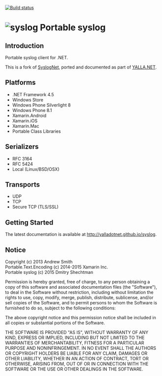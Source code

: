 [![Build status](https://ci.appveyor.com/api/projects/status/2iwx9qgi9w48iibi?svg=true)](https://ci.appveyor.com/project/dmitry-shechtman/syslog)

![syslog](http://yalladotnet.github.io/syslog/icons/Help.png) Portable syslog
===


Introduction
------------

Portable syslog client for .NET.

This is a fork of [SyslogNet](https://github.com/emertechie/SyslogNet), ported and documented as part of [YALLA.NET](http://YallaDotNet.github.io/Yalla).


Platforms
---------

* .NET Framework 4.5
* Windows Store
* Windows Phone Silverlight 8
* Windows Phone 8.1
* Xamarin.Android
* Xamarin.iOS
* Xamarin.Mac
* Portable Class Libraries


Serializers
-----------

* RFC 3164
* RFC 5424
* Local (Linux/BSD/OSX)


Transports
----------

* UDP
* TCP
* Secure TCP (TLS/SSL)


Getting Started
---------------

The latest documentation is available at <http://yalladotnet.github.io/syslog>.


Notice
------

Copyright (c) 2013 Andrew Smith  
Portable.Text.Encoding (c) 2014-2015 Xamarin Inc.  
Portable syslog (c) 2015 Dmitry Shechtman

Permission is hereby granted, free of charge, to any person obtaining a copy
of this software and associated documentation files (the "Software"), to deal
in the Software without restriction, including without limitation the rights
to use, copy, modify, merge, publish, distribute, sublicense, and/or sell
copies of the Software, and to permit persons to whom the Software is
furnished to do so, subject to the following conditions:

The above copyright notice and this permission notice shall be included in
all copies or substantial portions of the Software.

THE SOFTWARE IS PROVIDED "AS IS", WITHOUT WARRANTY OF ANY KIND, EXPRESS OR
IMPLIED, INCLUDING BUT NOT LIMITED TO THE WARRANTIES OF MERCHANTABILITY,
FITNESS FOR A PARTICULAR PURPOSE AND NONINFRINGEMENT. IN NO EVENT SHALL THE
AUTHORS OR COPYRIGHT HOLDERS BE LIABLE FOR ANY CLAIM, DAMAGES OR OTHER
LIABILITY, WHETHER IN AN ACTION OF CONTRACT, TORT OR OTHERWISE, ARISING FROM,
OUT OF OR IN CONNECTION WITH THE SOFTWARE OR THE USE OR OTHER DEALINGS IN
THE SOFTWARE.
